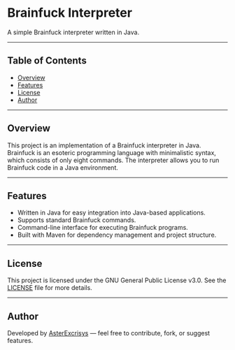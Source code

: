# Brainfuck Interpreter

A simple Brainfuck interpreter written in Java.

---

## Table of Contents
- [Overview](#overview)
- [Features](#features)
- [License](#license)
- [Author](#author)

---

## Overview

This project is an implementation of a Brainfuck interpreter in Java. Brainfuck is an esoteric programming language with minimalistic syntax, which consists of only eight commands. The interpreter allows you to run Brainfuck code in a Java environment.

---

## Features

- Written in Java for easy integration into Java-based applications.
- Supports standard Brainfuck commands.
- Command-line interface for executing Brainfuck programs.
- Built with Maven for dependency management and project structure.

---

## License

This project is licensed under the GNU General Public License v3.0. See the [LICENSE](LICENSE) file for more details.

---

## Author

Developed by [AsterExcrisys](https://www.github.com/AsterExcrisys) — feel free to contribute, fork, or suggest features.
